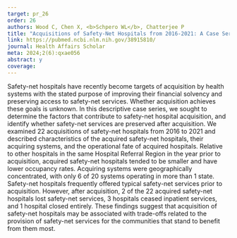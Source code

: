 ```yaml
---
target: pr_26
order: 26
authors: Wood C, Chen X, <b>Schpero WL</b>, Chatterjee P
title: "Acquisitions of Safety-Net Hospitals from 2016-2021: A Case Series"
link: https://pubmed.ncbi.nlm.nih.gov/38915810/
journal: Health Affairs Scholar
meta: 2024;2(6):qxae056
abstract: y
coverage:
---
```

Safety-net hospitals have recently become targets of acquisition by health systems with the stated purpose of improving their financial solvency and preserving access to safety-net services. Whether acquisition achieves these goals is unknown. In this descriptive case series, we sought to determine the factors that contribute to safety-net hospital acquisition, and identify whether safety-net services are preserved after acquisition. We examined 22 acquisitions of safety-net hospitals from 2016 to 2021 and described characteristics of the acquired safety-net hospitals, their acquiring systems, and the operational fate of acquired hospitals. Relative to other hospitals in the same Hospital Referral Region in the year prior to acquisition, acquired safety-net hospitals tended to be smaller and have lower occupancy rates. Acquiring systems were geographically concentrated, with only 6 of 20 systems operating in more than 1 state. Safety-net hospitals frequently offered typical safety-net services prior to acquisition. However, after acquisition, 2 of the 22 acquired safety-net hospitals lost safety-net services, 3 hospitals ceased inpatient services, and 1 hospital closed entirely. These findings suggest that acquisition of safety-net hospitals may be associated with trade-offs related to the provision of safety-net services for the communities that stand to benefit from them most.